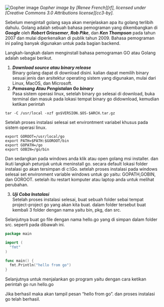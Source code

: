![Gopher image](https://golang.org/doc/gopher/fiveyears.jpg)
*Gopher image by [Renee French][rf], licensed under [Creative Commons 3.0 Attributions license][cc3-by].*

Sebelum mengintall golang saya akan menjelaskan apa itu golang terlibih dahulu. Golang adalah sebuah bahasa pemograman yang dikembangkan di ***Google*** oleh ***Robert Griesemer***, ***Rob Pike***, dan ***Ken Thompson*** pada tahun 2007 dan mulai diperkenalkan di publik tahun 2009. Bahasa pemograman ini paling banyak digunakan untuk pada bagian backend.

Langkah-langkah dalam menginstall bahasa pemograman GO atau Golang adalah sebagai berikut.

1. ***Download source atau binary release***
<br>Binary golang dapat di download disini. kalian dapat memilih binary sesuai jenis dan arsitektur operating sistem yang digunakan, mulai dari Linux, MacOS, dan Microsoft.
2. ***Pemasang Atau Pengistalan Go binary***
<br>Pasa sistem operasi linux, setelah binary go selesai di download, buka terminal dan masuk pada lokasi tempat binary go didownload, kemudian ketikan perintah

```shell
tar -C /usr/local -xzf go$VERSION.$OS-$ARCH.tar.gz
```

Setelah proses instalasi selesai set environtment variabel khusus pada sistem operasi linux.

```shell
export GOROOT=/usr/local/go
export PATH=$PATH:$GOROOT/bin
export GOPATH=/go
export GOBIN=/go/bin
```

Dan sedangkan pada windows anda klik atau open golang msi installer. dan ikuti langkah petunjuk untuk meninstall go. secara default lokasi folder instalasi go akan tersimpan di c:\Go. setelah proses instalasi pada windows selesai set environment variable windows untuk go yaitu: GOPATH,GOBIN, dan GOROOT. setelah itu restart komputer atau laptop anda untuk melihat perubahan.

3. ***Uji Coba Instalasi***
<br>Setelah proses instalasi selesai, buat sebuah folder sebai tempat project-project go yang akan kita buat. dalam folder tersebut buat kembali 3 folder dengan nama yaitu bin, pkg, dan src.

Selanjutnya buat go file dengan nama hello.go yang di simpan dalam folder src. seperti pada dibawah ini.

```go
package main

import (
  "fmt"
)

func main() {
  fmt.Println("hello from go")
}
```

Selanjutnya untuk menjalankan go program yaitu dengan cara ketikan perintah go run hello.go

Jika berhasil maka akan tampil pesan “hello from go”. dan proses instalasi go telah berhasil.